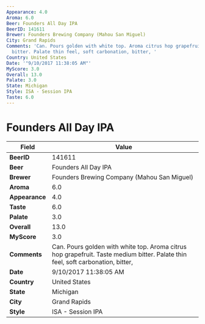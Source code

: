 ```yaml
---
Appearance: 4.0
Aroma: 6.0
Beer: Founders All Day IPA
BeerID: 141611
Brewer: Founders Brewing Company (Mahou San Miguel)
City: Grand Rapids
Comments: 'Can. Pours golden with white top. Aroma citrus hop grapefruit. Taste medium
  bitter. Palate thin feel, soft carbonation, bitter, '
Country: United States
Date: '"9/10/2017 11:38:05 AM"'
MyScore: 3.0
Overall: 13.0
Palate: 3.0
State: Michigan
Style: ISA - Session IPA
Taste: 6.0
---
```


# Founders All Day IPA

| Field         | Value |
|---------------|-------|
| **BeerID** | 141611 |
| **Beer** | Founders All Day IPA |
| **Brewer** | Founders Brewing Company (Mahou San Miguel) |
| **Aroma** | 6.0 |
| **Appearance** | 4.0 |
| **Taste** | 6.0 |
| **Palate** | 3.0 |
| **Overall** | 13.0 |
| **MyScore** | 3.0 |
| **Comments** | Can. Pours golden with white top. Aroma citrus hop grapefruit. Taste medium bitter. Palate thin feel, soft carbonation, bitter,  |
| **Date** | 9/10/2017 11:38:05 AM |
| **Country** | United States |
| **State** | Michigan |
| **City** | Grand Rapids |
| **Style** | ISA - Session IPA |

